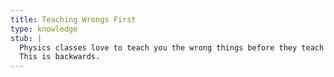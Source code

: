 ```yaml
---
title: Teaching Wrongs First
type: knowledge
stub: |
  Physics classes love to teach you the wrong things before they teach you the right ones.
  This is backwards.
---
```

